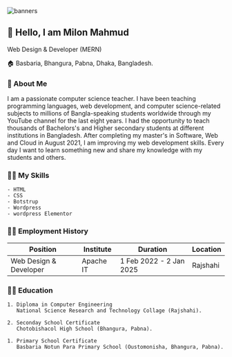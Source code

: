 <img src="https://i.postimg.cc/661D0zrs/banners.png" alt="banners">

## 👋 Hello, I am Milon Mahmud

Web Design & Developer (MERN)

🏠 Basbaria, Bhangura, Pabna, Dhaka, Bangladesh.

### 🤵 About Me

I am a passionate computer science teacher. I have been teaching programming languages, web development, and computer science-related subjects to millions of Bangla-speaking students worldwide through my YouTube channel for the last eight years. I had the opportunity to teach thousands of Bachelors's and Higher secondary students at different institutions in Bangladesh. After completing my master's in Software, Web and Cloud in August 2021, I am improving my web development skills. Every day I want to learn something new and share my knowledge with my students and others.

### 👨‍🎓 My Skills

    - HTML
    - CSS
    - Botstrup
    - Wordpress
    - wordpress Elementor

### 👨‍💼 Employment History

| Position | Institute | Duration | Location |
|------------------------|-----------|-------------------------|----------|
| Web Design & Developer | Apache IT | 1 Feb 2022 - 2 Jan 2025 | Rajshahi |

### 👨‍🎓 Education

    1. Diploma in Computer Engineering 
       National Science Research and Technology Collage (Rajshahi).

    2. Seconday School Certificate
       Chotobishacol High School (Bhangura, Pabna).

    1. Primary School Certificate 
       Basbaria Notun Para Primary School (Oustomonisha, Bhangura, Pabna).

    
    
